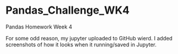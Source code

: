 # Pandas_Challenge_WK4
Pandas Homework Week 4

For some odd reason, my jupyter uploaded to GitHub wierd. I added screenshots of how it looks when it running/saved in Jupyter.
